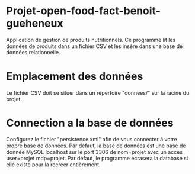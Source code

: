 # Projet-open-food-fact-benoit-gueheneux
Application de gestion de produits nutritionnels. 
Ce programme lit les données de produits dans un fichier CSV et les insère dans une base de données relationnelle.
# Emplacement des données
Le fichier CSV doit se situer dans un répertoire "donnees/" sur la racine du projet.
# Connection a la base de données
Configurez le fichier "persistence.xml" afin de vous connecter à votre propre base de données.
Par défaut, la base de données est une base de donnée MySQL localhost sur le port 3306 de nom=projet avec un acces user=projet mdp=projet.
Par défaut, le programme écrasera la database si elle existe pour la recréer entièrement.
